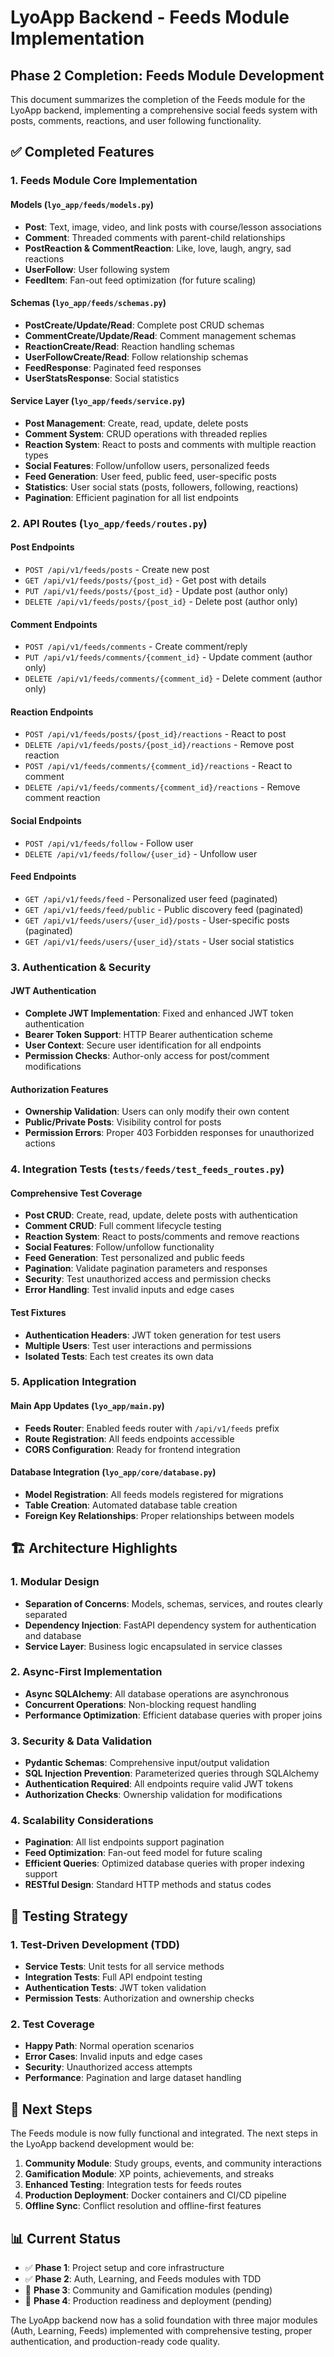 # LyoApp Backend - Feeds Module Implementation

## Phase 2 Completion: Feeds Module Development

This document summarizes the completion of the Feeds module for the LyoApp backend, implementing a comprehensive social feeds system with posts, comments, reactions, and user following functionality.

## ✅ Completed Features

### 1. Feeds Module Core Implementation

#### Models (`lyo_app/feeds/models.py`)
- **Post**: Text, image, video, and link posts with course/lesson associations
- **Comment**: Threaded comments with parent-child relationships
- **PostReaction & CommentReaction**: Like, love, laugh, angry, sad reactions
- **UserFollow**: User following system
- **FeedItem**: Fan-out feed optimization (for future scaling)

#### Schemas (`lyo_app/feeds/schemas.py`)
- **PostCreate/Update/Read**: Complete post CRUD schemas
- **CommentCreate/Update/Read**: Comment management schemas
- **ReactionCreate/Read**: Reaction handling schemas
- **UserFollowCreate/Read**: Follow relationship schemas
- **FeedResponse**: Paginated feed responses
- **UserStatsResponse**: Social statistics

#### Service Layer (`lyo_app/feeds/service.py`)
- **Post Management**: Create, read, update, delete posts
- **Comment System**: CRUD operations with threaded replies
- **Reaction System**: React to posts and comments with multiple reaction types
- **Social Features**: Follow/unfollow users, personalized feeds
- **Feed Generation**: User feed, public feed, user-specific posts
- **Statistics**: User social stats (posts, followers, following, reactions)
- **Pagination**: Efficient pagination for all list endpoints

### 2. API Routes (`lyo_app/feeds/routes.py`)

#### Post Endpoints
- `POST /api/v1/feeds/posts` - Create new post
- `GET /api/v1/feeds/posts/{post_id}` - Get post with details
- `PUT /api/v1/feeds/posts/{post_id}` - Update post (author only)
- `DELETE /api/v1/feeds/posts/{post_id}` - Delete post (author only)

#### Comment Endpoints
- `POST /api/v1/feeds/comments` - Create comment/reply
- `PUT /api/v1/feeds/comments/{comment_id}` - Update comment (author only)
- `DELETE /api/v1/feeds/comments/{comment_id}` - Delete comment (author only)

#### Reaction Endpoints
- `POST /api/v1/feeds/posts/{post_id}/reactions` - React to post
- `DELETE /api/v1/feeds/posts/{post_id}/reactions` - Remove post reaction
- `POST /api/v1/feeds/comments/{comment_id}/reactions` - React to comment
- `DELETE /api/v1/feeds/comments/{comment_id}/reactions` - Remove comment reaction

#### Social Endpoints
- `POST /api/v1/feeds/follow` - Follow user
- `DELETE /api/v1/feeds/follow/{user_id}` - Unfollow user

#### Feed Endpoints
- `GET /api/v1/feeds/feed` - Personalized user feed (paginated)
- `GET /api/v1/feeds/feed/public` - Public discovery feed (paginated)
- `GET /api/v1/feeds/users/{user_id}/posts` - User-specific posts (paginated)
- `GET /api/v1/feeds/users/{user_id}/stats` - User social statistics

### 3. Authentication & Security

#### JWT Authentication
- **Complete JWT Implementation**: Fixed and enhanced JWT token authentication
- **Bearer Token Support**: HTTP Bearer authentication scheme
- **User Context**: Secure user identification for all endpoints
- **Permission Checks**: Author-only access for post/comment modifications

#### Authorization Features
- **Ownership Validation**: Users can only modify their own content
- **Public/Private Posts**: Visibility control for posts
- **Permission Errors**: Proper 403 Forbidden responses for unauthorized actions

### 4. Integration Tests (`tests/feeds/test_feeds_routes.py`)

#### Comprehensive Test Coverage
- **Post CRUD**: Create, read, update, delete posts with authentication
- **Comment CRUD**: Full comment lifecycle testing
- **Reaction System**: React to posts/comments and remove reactions
- **Social Features**: Follow/unfollow functionality
- **Feed Generation**: Test personalized and public feeds
- **Pagination**: Validate pagination parameters and responses
- **Security**: Test unauthorized access and permission checks
- **Error Handling**: Test invalid inputs and edge cases

#### Test Fixtures
- **Authentication Headers**: JWT token generation for test users
- **Multiple Users**: Test user interactions and permissions
- **Isolated Tests**: Each test creates its own data

### 5. Application Integration

#### Main App Updates (`lyo_app/main.py`)
- **Feeds Router**: Enabled feeds router with `/api/v1/feeds` prefix
- **Route Registration**: All feeds endpoints accessible
- **CORS Configuration**: Ready for frontend integration

#### Database Integration (`lyo_app/core/database.py`)
- **Model Registration**: All feeds models registered for migrations
- **Table Creation**: Automated database table creation
- **Foreign Key Relationships**: Proper relationships between models

## 🏗️ Architecture Highlights

### 1. Modular Design
- **Separation of Concerns**: Models, schemas, services, and routes clearly separated
- **Dependency Injection**: FastAPI dependency system for authentication and database
- **Service Layer**: Business logic encapsulated in service classes

### 2. Async-First Implementation
- **Async SQLAlchemy**: All database operations are asynchronous
- **Concurrent Operations**: Non-blocking request handling
- **Performance Optimization**: Efficient database queries with proper joins

### 3. Security & Data Validation
- **Pydantic Schemas**: Comprehensive input/output validation
- **SQL Injection Prevention**: Parameterized queries through SQLAlchemy
- **Authentication Required**: All endpoints require valid JWT tokens
- **Authorization Checks**: Ownership validation for modifications

### 4. Scalability Considerations
- **Pagination**: All list endpoints support pagination
- **Feed Optimization**: Fan-out feed model for future scaling
- **Efficient Queries**: Optimized database queries with proper indexing support
- **RESTful Design**: Standard HTTP methods and status codes

## 🧪 Testing Strategy

### 1. Test-Driven Development (TDD)
- **Service Tests**: Unit tests for all service methods
- **Integration Tests**: Full API endpoint testing
- **Authentication Tests**: JWT token validation
- **Permission Tests**: Authorization and ownership checks

### 2. Test Coverage
- **Happy Path**: Normal operation scenarios
- **Error Cases**: Invalid inputs and edge cases
- **Security**: Unauthorized access attempts
- **Performance**: Pagination and large dataset handling

## 🔄 Next Steps

The Feeds module is now fully functional and integrated. The next steps in the LyoApp backend development would be:

1. **Community Module**: Study groups, events, and community interactions
2. **Gamification Module**: XP points, achievements, and streaks
3. **Enhanced Testing**: Integration tests for feeds routes
4. **Production Deployment**: Docker containers and CI/CD pipeline
5. **Offline Sync**: Conflict resolution and offline-first features

## 📊 Current Status

- ✅ **Phase 1**: Project setup and core infrastructure
- ✅ **Phase 2**: Auth, Learning, and Feeds modules with TDD
- 🔄 **Phase 3**: Community and Gamification modules (pending)
- 🔄 **Phase 4**: Production readiness and deployment (pending)

The LyoApp backend now has a solid foundation with three major modules (Auth, Learning, Feeds) implemented with comprehensive testing, proper authentication, and production-ready code quality.
